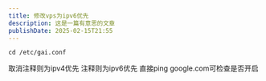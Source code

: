 ```yaml
---
title: 修改vps为ipv6优先
description: 这是一篇有意思的文章
publishDate: 2025-02-15T21:55
---
```

```
cd /etc/gai.conf
```
取消注释则为ipv4优先
注释则为ipv6优先
直接ping google.com可检查是否开启
